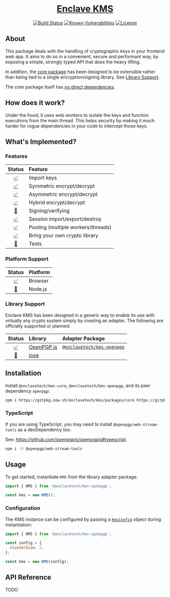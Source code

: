 <div align=center>

# [Enclave KMS](https://github.com/enclavetech/kms)

[![Build Status](https://github.com/enclavetech/kms/actions/workflows/build.yml/badge.svg)](https://github.com/enclavetech/kms/actions/workflows/build.yml) [![Known Vulnerabilities](https://snyk.io/test/github/enclavetech/kms/badge.svg)](https://snyk.io/test/github/enclavetech/kms) [![License](https://img.shields.io/github/license/enclavetech/kms)](LICENSE)

</div>

<!-- TODO: table of contents -->

## About

This package deals with the handling of cryptographic keys in your frontend web app. It aims to do so in a convenient, secure and performant way, by exposing a simple, strongly typed API that does the heavy lifting.

In addition, the [core package](packages/core) has been designed to be extensible rather than being tied to a single encryption/signing library. See [Library Support](#library-support).

The core package itself has [no direct dependencies](packages/core/package.json).

## How does it work?

Under the hood, it uses web workers to isolate the keys and function executions from the main thread. This helps security by making it much harder for rogue dependencies in your code to intercept those keys.

## What's Implemented?

### Features

|                 Status                 | Feature                            |
| :------------------------------------: | :--------------------------------- |
| [:white_check_mark:](## 'Implemented') | Import keys                        |
| [:white_check_mark:](## 'Implemented') | Symmetric encrypt/decrypt          |
| [:white_check_mark:](## 'Implemented') | Asymmetric encrypt/decrypt         |
| [:white_check_mark:](## 'Implemented') | Hybrid encrypt/decrypt             |
|     [:construction:](## 'Planned')     | Signing/verifying                  |
| [:white_check_mark:](## 'Implemented') | Session import/export/destroy      |
| [:white_check_mark:](## 'Implemented') | Pooling (multiple workers/threads) |
| [:white_check_mark:](## 'Implemented') | Bring your own crypto library      |
|     [:construction:](## 'Planned')     | Tests                              |

### Platform Support

|                Status                | Platform |
| :----------------------------------: | :------- |
| [:white_check_mark:](## 'Supported') | Browser  |
|    [:construction:](## 'Planned')    | Node.js  |

### Library Support

Enclave KMS has been designed in a generic way to enable its use with virtually any crypto system simply by creating an adapter. The following are officially supported or planned:

<!-- TODO: provide adapter docs -->

|                Status                | Library                               | Adapter Package                                         |
| :----------------------------------: | :------------------------------------ | :------------------------------------------------------ |
| [:white_check_mark:](## 'Supported') | [OpenPGP.js](https://openpgpjs.org)   | [`@enclavetech/kms-openpgp`](packages/adapters/openpgp) |
|    [:construction:](## 'Planned')    | [jose](https://github.com/panva/jose) |

## Installation

Install `@enclavetech/kms-core`, `@enclavetech/kms-openpgp`, and its peer dependency `openpgp`:

```sh
npm i https://gitpkg.now.sh/enclavetech/kms/packages/core https://gitpkg.now.sh/enclavetech/kms/packages/adapters/openpgp openpgp
```

### TypeScript

If you are using TypeScript, you may need to install `@openpgp/web-stream-tools` as a devDependency too.

See: <https://github.com/openpgpjs/openpgpjs#typescript>.

```sh
npm i -D @openpgp/web-stream-tools
```

## Usage

To get started, instantiate `KMS` from the library adapter package.

```js
import { KMS } from '@enclavetech/kms-openpgp';

const kms = new KMS();
```

### Configuration

The KMS instance can be configured by passing a [`KmsConfig`](packages/core/src/primary/interfaces/kms-config.ts) object during instantiation:

```js
import { KMS } from '@enclavetech/kms-openpgp';

const config = {
  clusterSize: 2,
};

const kms = new KMS(config);
```

## API Reference

TODO
